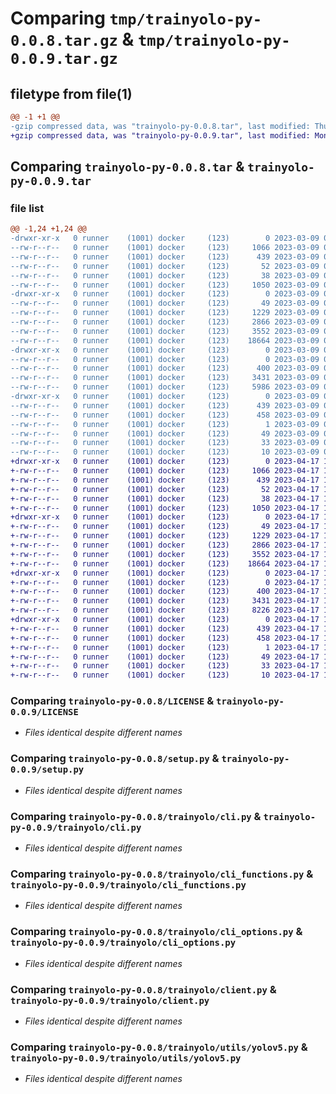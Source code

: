 # Comparing `tmp/trainyolo-py-0.0.8.tar.gz` & `tmp/trainyolo-py-0.0.9.tar.gz`

## filetype from file(1)

```diff
@@ -1 +1 @@
-gzip compressed data, was "trainyolo-py-0.0.8.tar", last modified: Thu Mar  9 01:01:22 2023, max compression
+gzip compressed data, was "trainyolo-py-0.0.9.tar", last modified: Mon Apr 17 13:55:08 2023, max compression
```

## Comparing `trainyolo-py-0.0.8.tar` & `trainyolo-py-0.0.9.tar`

### file list

```diff
@@ -1,24 +1,24 @@
-drwxr-xr-x   0 runner    (1001) docker     (123)        0 2023-03-09 01:01:22.963663 trainyolo-py-0.0.8/
--rw-r--r--   0 runner    (1001) docker     (123)     1066 2023-03-09 01:01:05.000000 trainyolo-py-0.0.8/LICENSE
--rw-r--r--   0 runner    (1001) docker     (123)      439 2023-03-09 01:01:22.963663 trainyolo-py-0.0.8/PKG-INFO
--rw-r--r--   0 runner    (1001) docker     (123)       52 2023-03-09 01:01:05.000000 trainyolo-py-0.0.8/README.md
--rw-r--r--   0 runner    (1001) docker     (123)       38 2023-03-09 01:01:22.963663 trainyolo-py-0.0.8/setup.cfg
--rw-r--r--   0 runner    (1001) docker     (123)     1050 2023-03-09 01:01:05.000000 trainyolo-py-0.0.8/setup.py
-drwxr-xr-x   0 runner    (1001) docker     (123)        0 2023-03-09 01:01:22.963663 trainyolo-py-0.0.8/trainyolo/
--rw-r--r--   0 runner    (1001) docker     (123)       49 2023-03-09 01:01:05.000000 trainyolo-py-0.0.8/trainyolo/__init__.py
--rw-r--r--   0 runner    (1001) docker     (123)     1229 2023-03-09 01:01:05.000000 trainyolo-py-0.0.8/trainyolo/cli.py
--rw-r--r--   0 runner    (1001) docker     (123)     2866 2023-03-09 01:01:05.000000 trainyolo-py-0.0.8/trainyolo/cli_functions.py
--rw-r--r--   0 runner    (1001) docker     (123)     3552 2023-03-09 01:01:05.000000 trainyolo-py-0.0.8/trainyolo/cli_options.py
--rw-r--r--   0 runner    (1001) docker     (123)    18664 2023-03-09 01:01:05.000000 trainyolo-py-0.0.8/trainyolo/client.py
-drwxr-xr-x   0 runner    (1001) docker     (123)        0 2023-03-09 01:01:22.963663 trainyolo-py-0.0.8/trainyolo/utils/
--rw-r--r--   0 runner    (1001) docker     (123)        0 2023-03-09 01:01:05.000000 trainyolo-py-0.0.8/trainyolo/utils/__init__.py
--rw-r--r--   0 runner    (1001) docker     (123)      400 2023-03-09 01:01:05.000000 trainyolo-py-0.0.8/trainyolo/utils/ocr.py
--rw-r--r--   0 runner    (1001) docker     (123)     3431 2023-03-09 01:01:05.000000 trainyolo-py-0.0.8/trainyolo/utils/yolov5.py
--rw-r--r--   0 runner    (1001) docker     (123)     5986 2023-03-09 01:01:05.000000 trainyolo-py-0.0.8/trainyolo/utils/yolov8.py
-drwxr-xr-x   0 runner    (1001) docker     (123)        0 2023-03-09 01:01:22.963663 trainyolo-py-0.0.8/trainyolo_py.egg-info/
--rw-r--r--   0 runner    (1001) docker     (123)      439 2023-03-09 01:01:22.000000 trainyolo-py-0.0.8/trainyolo_py.egg-info/PKG-INFO
--rw-r--r--   0 runner    (1001) docker     (123)      458 2023-03-09 01:01:22.000000 trainyolo-py-0.0.8/trainyolo_py.egg-info/SOURCES.txt
--rw-r--r--   0 runner    (1001) docker     (123)        1 2023-03-09 01:01:22.000000 trainyolo-py-0.0.8/trainyolo_py.egg-info/dependency_links.txt
--rw-r--r--   0 runner    (1001) docker     (123)       49 2023-03-09 01:01:22.000000 trainyolo-py-0.0.8/trainyolo_py.egg-info/entry_points.txt
--rw-r--r--   0 runner    (1001) docker     (123)       33 2023-03-09 01:01:22.000000 trainyolo-py-0.0.8/trainyolo_py.egg-info/requires.txt
--rw-r--r--   0 runner    (1001) docker     (123)       10 2023-03-09 01:01:22.000000 trainyolo-py-0.0.8/trainyolo_py.egg-info/top_level.txt
+drwxr-xr-x   0 runner    (1001) docker     (123)        0 2023-04-17 13:55:08.639168 trainyolo-py-0.0.9/
+-rw-r--r--   0 runner    (1001) docker     (123)     1066 2023-04-17 13:54:54.000000 trainyolo-py-0.0.9/LICENSE
+-rw-r--r--   0 runner    (1001) docker     (123)      439 2023-04-17 13:55:08.639168 trainyolo-py-0.0.9/PKG-INFO
+-rw-r--r--   0 runner    (1001) docker     (123)       52 2023-04-17 13:54:54.000000 trainyolo-py-0.0.9/README.md
+-rw-r--r--   0 runner    (1001) docker     (123)       38 2023-04-17 13:55:08.639168 trainyolo-py-0.0.9/setup.cfg
+-rw-r--r--   0 runner    (1001) docker     (123)     1050 2023-04-17 13:54:54.000000 trainyolo-py-0.0.9/setup.py
+drwxr-xr-x   0 runner    (1001) docker     (123)        0 2023-04-17 13:55:08.639168 trainyolo-py-0.0.9/trainyolo/
+-rw-r--r--   0 runner    (1001) docker     (123)       49 2023-04-17 13:54:54.000000 trainyolo-py-0.0.9/trainyolo/__init__.py
+-rw-r--r--   0 runner    (1001) docker     (123)     1229 2023-04-17 13:54:54.000000 trainyolo-py-0.0.9/trainyolo/cli.py
+-rw-r--r--   0 runner    (1001) docker     (123)     2866 2023-04-17 13:54:54.000000 trainyolo-py-0.0.9/trainyolo/cli_functions.py
+-rw-r--r--   0 runner    (1001) docker     (123)     3552 2023-04-17 13:54:54.000000 trainyolo-py-0.0.9/trainyolo/cli_options.py
+-rw-r--r--   0 runner    (1001) docker     (123)    18664 2023-04-17 13:54:54.000000 trainyolo-py-0.0.9/trainyolo/client.py
+drwxr-xr-x   0 runner    (1001) docker     (123)        0 2023-04-17 13:55:08.639168 trainyolo-py-0.0.9/trainyolo/utils/
+-rw-r--r--   0 runner    (1001) docker     (123)        0 2023-04-17 13:54:54.000000 trainyolo-py-0.0.9/trainyolo/utils/__init__.py
+-rw-r--r--   0 runner    (1001) docker     (123)      400 2023-04-17 13:54:54.000000 trainyolo-py-0.0.9/trainyolo/utils/ocr.py
+-rw-r--r--   0 runner    (1001) docker     (123)     3431 2023-04-17 13:54:54.000000 trainyolo-py-0.0.9/trainyolo/utils/yolov5.py
+-rw-r--r--   0 runner    (1001) docker     (123)     8226 2023-04-17 13:54:54.000000 trainyolo-py-0.0.9/trainyolo/utils/yolov8.py
+drwxr-xr-x   0 runner    (1001) docker     (123)        0 2023-04-17 13:55:08.639168 trainyolo-py-0.0.9/trainyolo_py.egg-info/
+-rw-r--r--   0 runner    (1001) docker     (123)      439 2023-04-17 13:55:08.000000 trainyolo-py-0.0.9/trainyolo_py.egg-info/PKG-INFO
+-rw-r--r--   0 runner    (1001) docker     (123)      458 2023-04-17 13:55:08.000000 trainyolo-py-0.0.9/trainyolo_py.egg-info/SOURCES.txt
+-rw-r--r--   0 runner    (1001) docker     (123)        1 2023-04-17 13:55:08.000000 trainyolo-py-0.0.9/trainyolo_py.egg-info/dependency_links.txt
+-rw-r--r--   0 runner    (1001) docker     (123)       49 2023-04-17 13:55:08.000000 trainyolo-py-0.0.9/trainyolo_py.egg-info/entry_points.txt
+-rw-r--r--   0 runner    (1001) docker     (123)       33 2023-04-17 13:55:08.000000 trainyolo-py-0.0.9/trainyolo_py.egg-info/requires.txt
+-rw-r--r--   0 runner    (1001) docker     (123)       10 2023-04-17 13:55:08.000000 trainyolo-py-0.0.9/trainyolo_py.egg-info/top_level.txt
```

### Comparing `trainyolo-py-0.0.8/LICENSE` & `trainyolo-py-0.0.9/LICENSE`

 * *Files identical despite different names*

### Comparing `trainyolo-py-0.0.8/setup.py` & `trainyolo-py-0.0.9/setup.py`

 * *Files identical despite different names*

### Comparing `trainyolo-py-0.0.8/trainyolo/cli.py` & `trainyolo-py-0.0.9/trainyolo/cli.py`

 * *Files identical despite different names*

### Comparing `trainyolo-py-0.0.8/trainyolo/cli_functions.py` & `trainyolo-py-0.0.9/trainyolo/cli_functions.py`

 * *Files identical despite different names*

### Comparing `trainyolo-py-0.0.8/trainyolo/cli_options.py` & `trainyolo-py-0.0.9/trainyolo/cli_options.py`

 * *Files identical despite different names*

### Comparing `trainyolo-py-0.0.8/trainyolo/client.py` & `trainyolo-py-0.0.9/trainyolo/client.py`

 * *Files identical despite different names*

### Comparing `trainyolo-py-0.0.8/trainyolo/utils/yolov5.py` & `trainyolo-py-0.0.9/trainyolo/utils/yolov5.py`

 * *Files identical despite different names*

